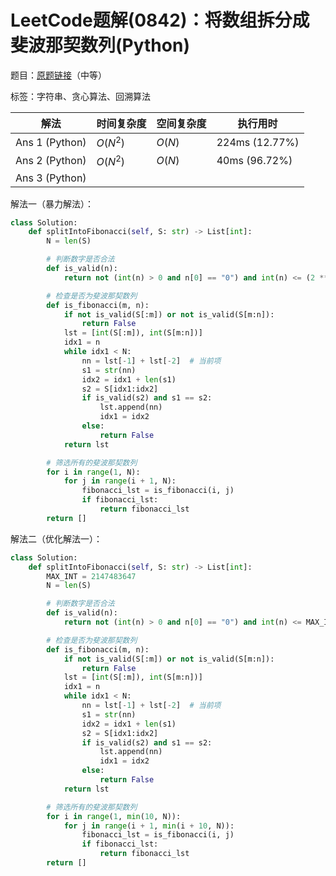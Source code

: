 # LeetCode题解(0842)：将数组拆分成斐波那契数列(Python)

题目：[原题链接](https://leetcode-cn.com/problems/split-array-into-fibonacci-sequence/)（中等）

标签：字符串、贪心算法、回溯算法

| 解法           | 时间复杂度 | 空间复杂度 | 执行用时       |
| -------------- | ---------- | ---------- | -------------- |
| Ans 1 (Python) | $O(N^2)$   | $O(N)$     | 224ms (12.77%) |
| Ans 2 (Python) | $O(N^2)$   | $O(N)$     | 40ms (96.72%)  |
| Ans 3 (Python) |            |            |                |

解法一（暴力解法）：

```python
class Solution:
    def splitIntoFibonacci(self, S: str) -> List[int]:
        N = len(S)

        # 判断数字是否合法
        def is_valid(n):
            return not (int(n) > 0 and n[0] == "0") and int(n) <= (2 ** 31 - 1)

        # 检查是否为斐波那契数列
        def is_fibonacci(m, n):
            if not is_valid(S[:m]) or not is_valid(S[m:n]):
                return False
            lst = [int(S[:m]), int(S[m:n])]
            idx1 = n
            while idx1 < N:
                nn = lst[-1] + lst[-2]  # 当前项
                s1 = str(nn)
                idx2 = idx1 + len(s1)
                s2 = S[idx1:idx2]
                if is_valid(s2) and s1 == s2:
                    lst.append(nn)
                    idx1 = idx2
                else:
                    return False
            return lst

        # 筛选所有的斐波那契数列
        for i in range(1, N):
            for j in range(i + 1, N):
                fibonacci_lst = is_fibonacci(i, j)
                if fibonacci_lst:
                    return fibonacci_lst
        return []
```

解法二（优化解法一）：

```python
class Solution:
    def splitIntoFibonacci(self, S: str) -> List[int]:
        MAX_INT = 2147483647
        N = len(S)

        # 判断数字是否合法
        def is_valid(n):
            return not (int(n) > 0 and n[0] == "0") and int(n) <= MAX_INT

        # 检查是否为斐波那契数列
        def is_fibonacci(m, n):
            if not is_valid(S[:m]) or not is_valid(S[m:n]):
                return False
            lst = [int(S[:m]), int(S[m:n])]
            idx1 = n
            while idx1 < N:
                nn = lst[-1] + lst[-2]  # 当前项
                s1 = str(nn)
                idx2 = idx1 + len(s1)
                s2 = S[idx1:idx2]
                if is_valid(s2) and s1 == s2:
                    lst.append(nn)
                    idx1 = idx2
                else:
                    return False
            return lst

        # 筛选所有的斐波那契数列
        for i in range(1, min(10, N)):
            for j in range(i + 1, min(i + 10, N)):
                fibonacci_lst = is_fibonacci(i, j)
                if fibonacci_lst:
                    return fibonacci_lst
        return []
```